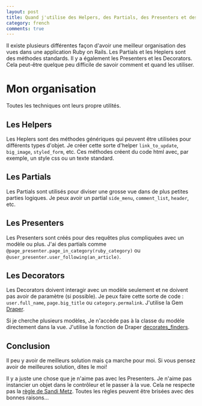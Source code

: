 ```yaml
---
layout: post
title: Quand j'utilise des Helpers, des Partials, des Presenters et des Decorators
category: french
comments: true
---
```


Il existe plusieurs différentes façon d'avoir une meilleur organisation des vues dans une application Ruby on Rails. Les Partials et les Heplers sont des méthodes standards. Il y a également les Presenters et les Decorators. Cela peut-être quelque peu difficile de savoir comment et quand les utiliser.

Mon organisation
===========

Toutes les techniques ont leurs propre utilités.

Les Helpers
-------

Les Heplers sont des méthodes génériques qui peuvent être utilisées pour différents types d'objet. Je créer cette sorte d'helper  `link_to_update`, `big_image`, `styled_form`, etc. Ces méthodes créent du code html avec, par exemple, un style css ou un texte standard.

Les Partials
-------

Les Partials sont utilisés pour diviser une grosse vue dans de plus petites parties logiques. Je peux avoir un partial `side_menu`, `comment_list`, `header`, etc.

Les Presenters
----------

Les Presenters sont créés pour des requêtes plus compliquées avec un modèle ou plus. J'ai des partials comme `@page_presenter.page_in_category(ruby_category)` ou `@user_presenter.user_following(an_article)`.

Les Decorators
----------

Les Decorators doivent interagir avec un modèle seulement et ne doivent pas avoir de paramètre (si possible). Je peux faire cette sorte de code : `user.full_name`, `page.big_title` ou `category.permalink`. J'utilise la Gem [Draper](https://github.com/drapergem/draper).

Si je cherche plusieurs modèles, Je n'accède pas à la classe du modèle directement dans la vue. J'utilise la fonction de Draper [decorates_finders](https://github.com/drapergem/draper#decorated-finders).

Conclusion
----------

Il peu y avoir de meilleurs solution mais ça marche pour moi. Si vous pensez avoir de meilleures solution, dites le moi!

Il y a juste une chose que je n'aime pas avec les Presenters. Je n'aime pas instancier un objet dans le contrôleur et le passer à la vue. Cela ne respecte pas la [règle de Sandi Metz](http://robots.thoughtbot.com/post/50655960596/sandi-metz-rules-for-developers). Toutes les règles peuvent être brisées avec des bonnes raisons...
